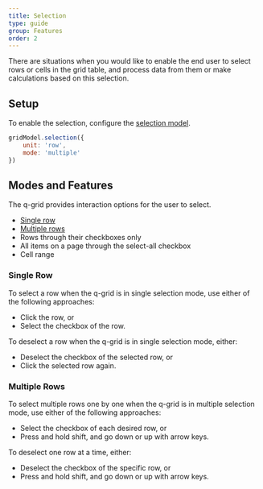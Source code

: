 ```yaml
---
title: Selection
type: guide
group: Features
order: 2
---
```


There are situations when you would like to enable the end user to select rows or cells in the grid table, and process data from them or make calculations based on this selection.

## Setup

To enable the selection, configure the [selection model](/doc/api/selection-model.html).
```javascript
gridModel.selection({
    unit: 'row',
    mode: 'multiple'
})
```

## Modes and Features

The q-grid provides interaction options for the user to select.

* [Single row](#Single-Row)
* [Multiple rows](#Multiple-Rows)
* Rows through their checkboxes only
* All items on a page through the select-all checkbox
* Cell range

### Single Row

To select a row when the q-grid is in single selection mode, use either of the following approaches:

* Click the row, or
* Select the checkbox of the row.

To deselect a row when the q-grid is in single selection mode, either:

* Deselect the checkbox of the selected row, or
* Click the selected row again.

### Multiple Rows

To select multiple rows one by one when the q-grid is in multiple selection mode, use either of the following approaches:

* Select the checkbox of each desired row, or
* Press and hold shift, and go down or up with arrow keys.

To deselect one row at a time, either:

* Deselect the checkbox of the specific row, or
* Press and hold shift, and go down or up with arrow keys.

